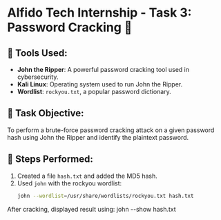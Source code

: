 # Alfido Tech Internship - Task 3: Password Cracking 🔐

## 🔧 Tools Used:
- **John the Ripper**: A powerful password cracking tool used in cybersecurity.
- **Kali Linux**: Operating system used to run John the Ripper.
- **Wordlist**: `rockyou.txt`, a popular password dictionary.

## 📝 Task Objective:
To perform a brute-force password cracking attack on a given password hash using John the Ripper and identify the plaintext password.

## 🧪 Steps Performed:
1. Created a file `hash.txt` and added the MD5 hash.
2. Used `john` with the rockyou wordlist:
   ```bash
   john --wordlist=/usr/share/wordlists/rockyou.txt hash.txt
After cracking, displayed result using:
john --show hash.txt
